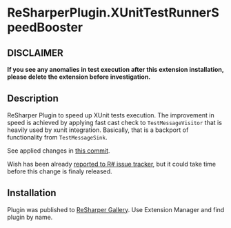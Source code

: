# ReSharperPlugin.XUnitTestRunnerSpeedBooster

## DISCLAIMER
__If you see any anomalies in test execution after this extension installation, please delete the extension before investigation.__

## Description

ReSharper Plugin to speed up XUnit tests execution.
The improvement in speed is achieved by applying fast cast check to `TestMessageVisitor` that is heavily used by xunit integration. Basically, that is a backport of functionality from `TestMessageSink`.

See applied changes in [this commit](https://github.com/Zvirja/xunit/commit/cb6e65fd18c12125f42d3a0672dffc3229382daa).

Wish has been already [reported to R# issue tracker](https://youtrack.jetbrains.com/issue/RSRP-460644), but it could take time before this change is finaly released.

## Installation

Plugin was published to [ReSharper Gallery](https://resharper-plugins.jetbrains.com/packages/AlexPovar.XUnitTestRunnerSpeedBooster/). Use Extension Manager and find plugin by name.

